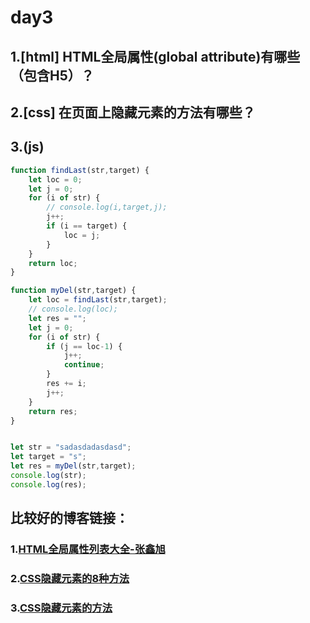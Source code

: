 # day3

## 1.[html] HTML全局属性(global attribute)有哪些（包含H5）？


## 2.[css] 在页面上隐藏元素的方法有哪些？


## 3.(js) 
```javascript
function findLast(str,target) {
    let loc = 0;
    let j = 0;
    for (i of str) {
        // console.log(i,target,j);
        j++;
        if (i == target) {
            loc = j;
        }
    }
    return loc;
}

function myDel(str,target) {
    let loc = findLast(str,target);
    // console.log(loc);
    let res = "";
    let j = 0;
    for (i of str) {
        if (j == loc-1) {
            j++;
            continue;
        }
        res += i;
        j++;
    }
    return res;
}


let str = "sadasdadasdasd";
let target = "s";
let res = myDel(str,target);
console.log(str);
console.log(res);
```


## 比较好的博客链接：
### 1.[HTML全局属性列表大全-张鑫旭](https://www.zhangxinxu.com/wordpress/2020/01/html-global-attributes/#attrAccesskeyz)
### 2.[CSS隐藏元素的8种方法](https://juejin.im/post/6844903456545701901)
### 3.[CSS隐藏元素的方法](https://www.cnblogs.com/xiaoyucoding/p/12552017.html)